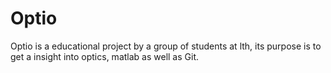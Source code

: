 # Optio
Optio is a educational  project by a group of students at lth, its purpose is to get a insight into optics, matlab as well as Git. 
